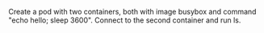 Create a pod with two containers, both with image busybox and command "echo hello; sleep 3600". Connect to the second container and run ls.
